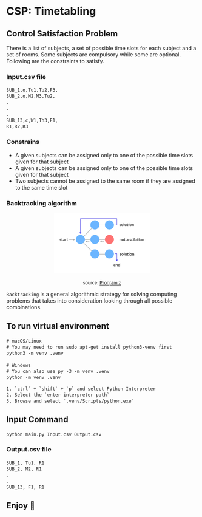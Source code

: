 # CSP: Timetabling

## Control Satisfaction Problem

There is a list of subjects, a set of possible
time slots for each subject and a set of rooms. Some subjects are compulsory while some are optional. Following are the constraints to satisfy.

### Input.csv file
```
SUB_1,o,Tu1,Tu2,F3,
SUB_2,o,M2,M3,Tu2,
.
.
.
SUB_13,c,W1,Th3,F1,
R1,R2,R3
```

### Constrains
- A given subjects can be assigned only to one of the possible time slots given for that 
subject
- A given subjects can be assigned only to one of the possible time slots given for that 
subject
- Two subjects cannot be assigned to the same room if they are assigned to the same time 
slot

### Backtracking algorithm

<p align="center">
<img src="img/ba-state-space-tree.webp" width="50%">
</p>
<p align="center">
<small>source: <a href="https://www.programiz.com/dsa/backtracking-algorithm">Programiz</a></small>
</p>

`Backtracking` is a general 
algorithmic strategy for solving computing problems that takes into consideration looking 
through all possible combinations.

## To run virtual environment


```
# macOS/Linux
# You may need to run sudo apt-get install python3-venv first
python3 -m venv .venv

# Windows
# You can also use py -3 -m venv .venv
python -m venv .venv
```

```
1. `ctrl` + `shift` + `p` and select Python Interpreter
2. Select the `enter interpreter path`
3. Browse and select `.venv/Scripts/python.exe`
```

## Input Command

```
python main.py Input.csv Output.csv
```

### Output.csv file

```
SUB_1, Tu1, R1
SUB_2, M2, R1
.
.
SUB_13, F1, R1
```


## Enjoy 🥳
